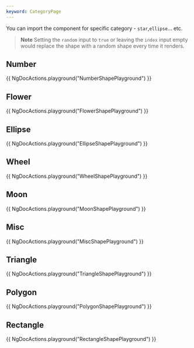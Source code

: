 ```yaml
---
keyword: CategoryPage
---
```


You can import the component for specific category - `star`,`ellipse`... etc.

> **Note**
> Setting the `random` input to `true` or leaving the `index` input empty would replace the shape with a random shape every time it renders.

## Number

{{ NgDocActions.playground("NumberShapePlayground") }}

## Flower

{{ NgDocActions.playground("FlowerShapePlayground") }}

## Ellipse

{{ NgDocActions.playground("EllipseShapePlayground") }}

## Wheel

{{ NgDocActions.playground("WheelShapePlayground") }}

## Moon

{{ NgDocActions.playground("MoonShapePlayground") }}

## Misc

{{ NgDocActions.playground("MiscShapePlayground") }}

## Triangle

{{ NgDocActions.playground("TriangleShapePlayground") }}

## Polygon

{{ NgDocActions.playground("PolygonShapePlayground") }}

## Rectangle

{{ NgDocActions.playground("RectangleShapePlayground") }}
